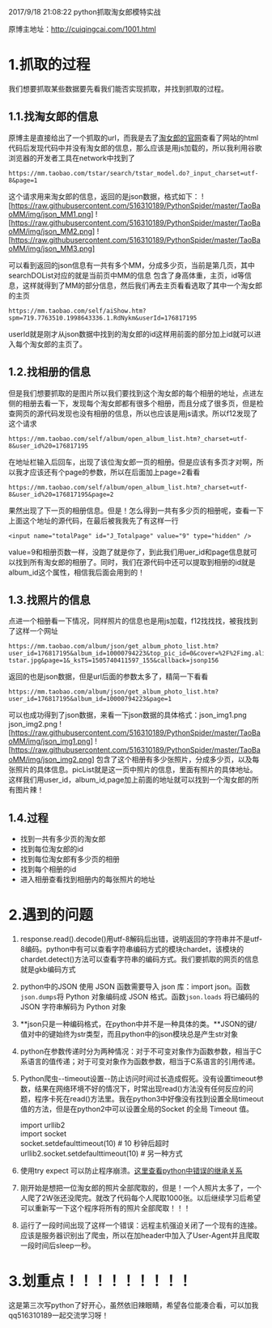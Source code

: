 2017/9/18 21:08:22 
python抓取淘女郎模特实战


原博主地址：http://cuiqingcai.com/1001.html

# 1.抓取的过程 #

我们想要抓取某些数据要先看我们能否实现抓取，并找到抓取的过程。

## 1.1.找淘女郎的信息 ##

原博主是直接给出了一个抓取的url，而我是去了[淘女郎的官网](https://mm.taobao.com/search_tstar_model.htm?spm=5679.126488.640745.2.b17c0adXs2tQb)查看了网站的html代码后发现代码中并没有淘女郎的信息，那么应该是用js加载的，所以我利用谷歌浏览器的开发者工具在network中找到了

    https://mm.taobao.com/tstar/search/tstar_model.do?_input_charset=utf-8&page=1

这个请求用来淘女郎的信息，返回的是json数据，格式如下：
![https://raw.githubusercontent.com/516310189/PythonSpider/master/TaoBaoMM/img/json_MM1.png]
![https://raw.githubusercontent.com/516310189/PythonSpider/master/TaoBaoMM/img/json_MM2.png]
![https://raw.githubusercontent.com/516310189/PythonSpider/master/TaoBaoMM/img/json_MM3.png]

可以看到返回的json信息有一共有多个MM，分成多少页，当前是第几页，其中searchDOList对应的就是当前页中MM的信息
包含了身高体重，主页，id等信息，这样就得到了MM的部分信息，然后我们再去主页看看选取了其中一个淘女郎的主页

    https://mm.taobao.com/self/aiShow.htm?spm=719.7763510.1998643336.1.RdNykm&userId=176817195

userId就是刚才从json数据中找到的淘女郎的id这样用前面的部分加上id就可以进入每个淘女郎的主页了。

## 1.2.找相册的信息 ##

但是我们想要抓取的是图片所以我们要找到这个淘女郎的每个相册的地址，点进左侧的相册去看一下，发现每个淘女郎都有很多个相册，而且分成了很多页，但是检查网页的源代码发现也没有相册的信息，所以也应该是用js请求。所以f12发现了这个请求

    https://mm.taobao.com/self/album/open_album_list.htm?_charset=utf-8&user_id%20=176817195

在地址栏输入后回车，出现了该位淘女郎一页的相册。但是应该有多页才对啊，所以我才应该还有个page的参数，所以在后面加上page=2看看

    https://mm.taobao.com/self/album/open_album_list.htm?_charset=utf-8&user_id%20=176817195&page=2

果然出现了下一页的相册信息。但是！怎么得到一共有多少页的相册呢，查看一下上面这个地址的源代码，在最后被我我先了有这样一行

    <input name="totalPage" id="J_Totalpage" value="9" type="hidden" />

value=9和相册页数一样，没跑了就是你了，到此我们用uer_id和page信息就可以找到所有淘女郎的相册了。同时，我们在源代码中还可以提取到相册的id就是album_id这个属性，相信我后面会用到的！

## 1.3.找照片的信息 ##

点进一个相册看一下情况，同样照片的信息也是用js加载，f12找找找，被我找到了这样一个网址

    https://mm.taobao.com/album/json/get_album_photo_list.htm?user_id=176817195&album_id=10000794223&top_pic_id=0&cover=%2F%2Fimg.alicdn.com%2Fimgextra%2Fi2%2F176817195%2FTB1i8OAKXXXXXXUXpXXXXXXXXXX_!!0-tstar.jpg&page=1&_ksTS=1505740411597_155&callback=jsonp156
   
返回的也是json数据，但是url后面的参数太多了，精简一下看看
    
    https://mm.taobao.com/album/json/get_album_photo_list.htm?user_id=176817195&album_id=10000794223&page=1

可以也成功得到了json数据，来看一下json数据的具体格式：json_img1.png  json_img2.png
![https://raw.githubusercontent.com/516310189/PythonSpider/master/TaoBaoMM/img/json_img1.png]
![https://raw.githubusercontent.com/516310189/PythonSpider/master/TaoBaoMM/img/json_img2.png]
包含了这个相册有多少张照片，分成多少页，以及每张照片的具体信息。picList就是这一页中照片的信息，里面有照片的具体地址。这样我们用user_id，album_id,page加上前面的地址就可以找到一个淘女郎的所有图片辣！

## 1.4.过程 ##

- 找到一共有多少页的淘女郎
- 找到每位淘女郎的id
- 找到每位淘女郎有多少页的相册
- 找到每个相册的id
- 进入相册查看找到相册内的每张照片的地址



# 2.遇到的问题 #

1. response.read().decode()用utf-8解码后出错，说明返回的字符串并不是utf-8编码。python中有可以查看字符串编码方式的模块chardet，该模块的chardet.detect()方法可以查看字符串的编码方式。我们要抓取的网页的信息就是gkb编码方式

2. python中的JSON
   使用 JSON 函数需要导入 json 库：import json。函数`json.dumps`将 Python 对象编码成 JSON 格式。函数`json.loads`	将已编码的 JSON 字符串解码为 Python 对象

3. **json只是一种编码格式，在python中并不是一种具体的类。**JSON的键/值对中的键始终为str类型，而且python中的json模块总是产生str对象

4. python在参数传递时分为两种情况：对于不可变对象作为函数参数，相当于C系语言的值传递；对于可变对象作为函数参数，相当于C系语言的引用传递。

5. Python爬虫--timeout设置--防止访问时间过长造成假死。没有设置timeout参数，结果在网络环境不好的情况下，时常出现read()方法没有任何反应的问题，程序卡死在read()方法里。我在python3中好像没有找到设置全局timeout值的方法，但是在python2中可以设置全局的Socket 的全局 Timeout 值。

    import urllib2  
    import socket  
    socket.setdefaulttimeout(10) # 10 秒钟后超时  
    urllib2.socket.setdefaulttimeout(10) # 另一种方式

6. 使用try expect 可以防止程序崩溃。[这里查看python中错误的继承关系](https://docs.python.org/3/library/exceptions.html#exception-hierarchy) 

7. 刚开始是想把一位淘女郎的照片全部爬取的，但是！一个人照片太多了，一个人爬了2W张还没爬完。就改了代码每个人爬取1000张。以后继续学习后希望可以重新写一下这个程序将所有的照片全部爬取！！！


8. 运行了一段时间出现了这样一个错误：远程主机强迫关闭了一个现有的连接。应该是服务器识别出了爬虫，所以在加header中加入了User-Agent并且爬取一段时间后sleep一秒。

# 3.划重点！！！！！！！！！ #

这是第三次写python了好开心，虽然依旧辣眼睛，希望各位能凑合看，可以加我qq516310189一起交流学习呀！
